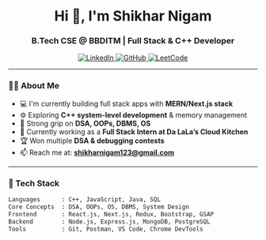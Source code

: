 <h1 align="center">Hi 👋, I'm Shikhar Nigam</h1>
<h3 align="center">B.Tech CSE @ BBDITM | Full Stack & C++ Developer</h3>

<p align="center">
  <a href="https://www.linkedin.com/in/shikhar-nigam-ct4399" target="_blank">
    <img src="https://img.shields.io/badge/LinkedIn-blue?style=for-the-badge&logo=linkedin" alt="LinkedIn">
  </a>
  <a href="https://github.com/ShikharNigam2426" target="_blank">
    <img src="https://img.shields.io/badge/GitHub-000?style=for-the-badge&logo=github" alt="GitHub">
  </a>
  <a href="https://leetcode.com/ShikharNigam2426" target="_blank">
    <img src="https://img.shields.io/badge/LeetCode-FFA116?style=for-the-badge&logo=leetcode&logoColor=white" alt="LeetCode">
  </a>
</p>

---

### 👨‍💻 About Me

- 💻 I'm currently building full stack apps with **MERN/Next.js stack**
- ⚙️ Exploring **C++ system-level development** & memory management
- 🧠 Strong grip on **DSA, OOPs, DBMS, OS**
- 🔭 Currently working as a **Full Stack Intern at Da LaLa’s Cloud Kitchen**
- 🏆 Won multiple **DSA & debugging contests**
- 📫 Reach me at: **shikharnigam123@gmail.com**

---

### 🚀 Tech Stack

```txt
Languages      : C++, JavaScript, Java, SQL
Core Concepts  : DSA, OOPs, OS, DBMS, System Design
Frontend       : React.js, Next.js, Redux, Bootstrap, GSAP
Backend        : Node.js, Express.js, MongoDB, PostgreSQL
Tools          : Git, Postman, VS Code, Chrome DevTools
